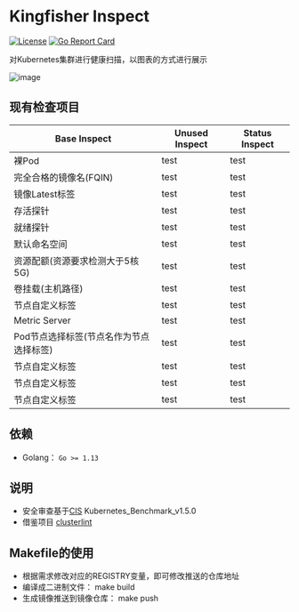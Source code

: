 # Kingfisher Inspect
[![License](https://img.shields.io/badge/license-Apache%202-4EB1BA.svg)](https://www.apache.org/licenses/LICENSE-2.0.html)
[![Go Report Card](https://goreportcard.com/badge/github.com/open-kingfisher/king-inspect)](https://goreportcard.com/report/github.com/open-kingfisher/king-inspect)

对Kubernetes集群进行健康扫描，以图表的方式进行展示

![image](screenshots/inspect.gif)

## 现有检查项目
Base Inspect | Unused Inspect | Status Inspect
------------ | -------------  | -------------
裸Pod | test |test
完全合格的镜像名(FQIN) | test | test
镜像Latest标签 | test | test
存活探针 | test | test
就绪探针 | test | test
默认命名空间 | test | test
资源配额(资源要求检测大于5核5G) | test | test
卷挂载(主机路径) | test | test
节点自定义标签 | test | test
Metric Server | test | test
Pod节点选择标签(节点名作为节点选择标签) | test | test
节点自定义标签 | test | test
节点自定义标签 | test | test
节点自定义标签 | test | test
## 依赖

- Golang： `Go >= 1.13`

## 说明

- 安全审查基于[CIS](https://www.cisecurity.org/cis-benchmarks/) Kubernetes_Benchmark_v1.5.0
- 借鉴项目 [clusterlint](https://github.com/digitalocean/clusterlint)

## Makefile的使用

- 根据需求修改对应的REGISTRY变量，即可修改推送的仓库地址
- 编译成二进制文件： make build
- 生成镜像推送到镜像仓库： make push


